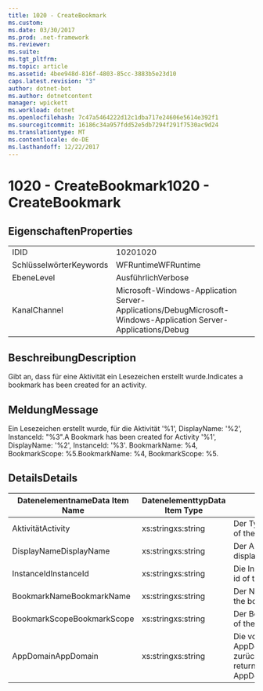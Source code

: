 ```yaml
---
title: 1020 - CreateBookmark
ms.custom: 
ms.date: 03/30/2017
ms.prod: .net-framework
ms.reviewer: 
ms.suite: 
ms.tgt_pltfrm: 
ms.topic: article
ms.assetid: 4bee948d-816f-4803-85cc-3883b5e23d10
caps.latest.revision: "3"
author: dotnet-bot
ms.author: dotnetcontent
manager: wpickett
ms.workload: dotnet
ms.openlocfilehash: 7c47a5464222d12c1dba717e24606e5614e392f1
ms.sourcegitcommit: 16186c34a957fdd52e5db7294f291f7530ac9d24
ms.translationtype: MT
ms.contentlocale: de-DE
ms.lasthandoff: 12/22/2017
---
```

# <a name="1020---createbookmark"></a><span data-ttu-id="f328a-102">1020 - CreateBookmark</span><span class="sxs-lookup"><span data-stu-id="f328a-102">1020 - CreateBookmark</span></span>
## <a name="properties"></a><span data-ttu-id="f328a-103">Eigenschaften</span><span class="sxs-lookup"><span data-stu-id="f328a-103">Properties</span></span>  
  
|||  
|-|-|  
|<span data-ttu-id="f328a-104">ID</span><span class="sxs-lookup"><span data-stu-id="f328a-104">ID</span></span>|<span data-ttu-id="f328a-105">1020</span><span class="sxs-lookup"><span data-stu-id="f328a-105">1020</span></span>|  
|<span data-ttu-id="f328a-106">Schlüsselwörter</span><span class="sxs-lookup"><span data-stu-id="f328a-106">Keywords</span></span>|<span data-ttu-id="f328a-107">WFRuntime</span><span class="sxs-lookup"><span data-stu-id="f328a-107">WFRuntime</span></span>|  
|<span data-ttu-id="f328a-108">Ebene</span><span class="sxs-lookup"><span data-stu-id="f328a-108">Level</span></span>|<span data-ttu-id="f328a-109">Ausführlich</span><span class="sxs-lookup"><span data-stu-id="f328a-109">Verbose</span></span>|  
|<span data-ttu-id="f328a-110">Kanal</span><span class="sxs-lookup"><span data-stu-id="f328a-110">Channel</span></span>|<span data-ttu-id="f328a-111">Microsoft-Windows-Application Server-Applications/Debug</span><span class="sxs-lookup"><span data-stu-id="f328a-111">Microsoft-Windows-Application Server-Applications/Debug</span></span>|  
  
## <a name="description"></a><span data-ttu-id="f328a-112">Beschreibung</span><span class="sxs-lookup"><span data-stu-id="f328a-112">Description</span></span>  
 <span data-ttu-id="f328a-113">Gibt an, dass für eine Aktivität ein Lesezeichen erstellt wurde.</span><span class="sxs-lookup"><span data-stu-id="f328a-113">Indicates a bookmark has been created for an activity.</span></span>  
  
## <a name="message"></a><span data-ttu-id="f328a-114">Meldung</span><span class="sxs-lookup"><span data-stu-id="f328a-114">Message</span></span>  
 <span data-ttu-id="f328a-115">Ein Lesezeichen erstellt wurde, für die Aktivität '%1', DisplayName: '%2', InstanceId: "%3".</span><span class="sxs-lookup"><span data-stu-id="f328a-115">A Bookmark has been created for Activity '%1', DisplayName: '%2', InstanceId: '%3'.</span></span>  <span data-ttu-id="f328a-116">BookmarkName: %4, BookmarkScope: %5.</span><span class="sxs-lookup"><span data-stu-id="f328a-116">BookmarkName: %4, BookmarkScope: %5.</span></span>  
  
## <a name="details"></a><span data-ttu-id="f328a-117">Details</span><span class="sxs-lookup"><span data-stu-id="f328a-117">Details</span></span>  
  
|<span data-ttu-id="f328a-118">Datenelementname</span><span class="sxs-lookup"><span data-stu-id="f328a-118">Data Item Name</span></span>|<span data-ttu-id="f328a-119">Datenelementtyp</span><span class="sxs-lookup"><span data-stu-id="f328a-119">Data Item Type</span></span>|<span data-ttu-id="f328a-120">Beschreibung</span><span class="sxs-lookup"><span data-stu-id="f328a-120">Description</span></span>|  
|--------------------|--------------------|-----------------|  
|<span data-ttu-id="f328a-121">Aktivität</span><span class="sxs-lookup"><span data-stu-id="f328a-121">Activity</span></span>|<span data-ttu-id="f328a-122">xs:string</span><span class="sxs-lookup"><span data-stu-id="f328a-122">xs:string</span></span>|<span data-ttu-id="f328a-123">Der Typname der Aktivität.</span><span class="sxs-lookup"><span data-stu-id="f328a-123">The type name of the activity.</span></span>|  
|<span data-ttu-id="f328a-124">DisplayName</span><span class="sxs-lookup"><span data-stu-id="f328a-124">DisplayName</span></span>|<span data-ttu-id="f328a-125">xs:string</span><span class="sxs-lookup"><span data-stu-id="f328a-125">xs:string</span></span>|<span data-ttu-id="f328a-126">Der Anzeigename der Aktivität.</span><span class="sxs-lookup"><span data-stu-id="f328a-126">The display name of the activity.</span></span>|  
|<span data-ttu-id="f328a-127">InstanceId</span><span class="sxs-lookup"><span data-stu-id="f328a-127">InstanceId</span></span>|<span data-ttu-id="f328a-128">xs:string</span><span class="sxs-lookup"><span data-stu-id="f328a-128">xs:string</span></span>|<span data-ttu-id="f328a-129">Die Instanz-ID der Aktivität.</span><span class="sxs-lookup"><span data-stu-id="f328a-129">The instance id of the activity.</span></span>|  
|<span data-ttu-id="f328a-130">BookmarkName</span><span class="sxs-lookup"><span data-stu-id="f328a-130">BookmarkName</span></span>|<span data-ttu-id="f328a-131">xs:string</span><span class="sxs-lookup"><span data-stu-id="f328a-131">xs:string</span></span>|<span data-ttu-id="f328a-132">Der Name des Lesezeichens.</span><span class="sxs-lookup"><span data-stu-id="f328a-132">The name of the bookmark.</span></span>|  
|<span data-ttu-id="f328a-133">BookmarkScope</span><span class="sxs-lookup"><span data-stu-id="f328a-133">BookmarkScope</span></span>|<span data-ttu-id="f328a-134">xs:string</span><span class="sxs-lookup"><span data-stu-id="f328a-134">xs:string</span></span>|<span data-ttu-id="f328a-135">Der Bereich des Lesezeichens.</span><span class="sxs-lookup"><span data-stu-id="f328a-135">The scope of the bookmark.</span></span>|  
|<span data-ttu-id="f328a-136">AppDomain</span><span class="sxs-lookup"><span data-stu-id="f328a-136">AppDomain</span></span>|<span data-ttu-id="f328a-137">xs:string</span><span class="sxs-lookup"><span data-stu-id="f328a-137">xs:string</span></span>|<span data-ttu-id="f328a-138">Die von AppDomain.CurrentDomain.FriendlyName zurückgegebene Zeichenfolge.</span><span class="sxs-lookup"><span data-stu-id="f328a-138">The string returned by AppDomain.CurrentDomain.FriendlyName.</span></span>|
